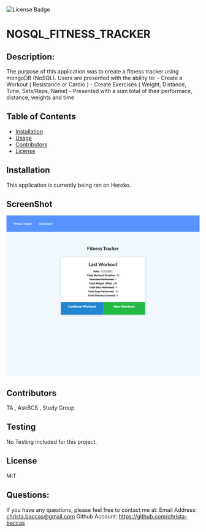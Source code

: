 ![License Badge](https://img.shields.io/badge/license-MIT-blue)

# NOSQL_FITNESS_TRACKER

## Description: 
 The purpose of this application was to create a fitness tracker using mongoDB (NoSQL). Users are presented with the ability to:
    - Create a Workout ( Resistance or Cardio )
    - Create Exercises ( Weight, Distance, Time, Sets/Reps, Name)
    - Presented with a sum total of their performace, distance, weights and time

## Table of Contents 

* [Installation](#installation)
* [Usage](#usage)
* [Contributors](#contributors)
* [License](#license)
  
## Installation 
This application is currently being ran on Heroko. 

## ScreenShot 
 
![Picture](fitnessTracker.png)

## Contributors 

TA , AskBCS , Study Group

## Testing 
No Testing included for this project.

## License 
MIT 

## Questions: 
If you have any questions, please feel free to contact me at:
  Email Address: christa.baccas@gmail.com
  Github Account: https://github.com/christa-baccas
